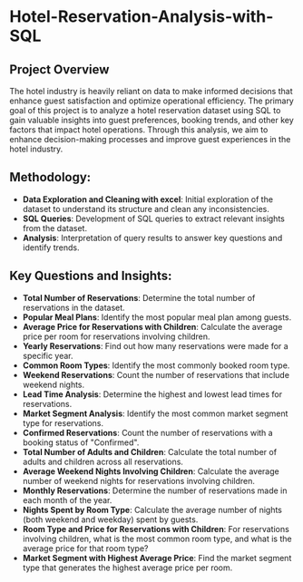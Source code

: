 # Hotel-Reservation-Analysis-with-SQL

## Project Overview
The hotel industry is heavily reliant on data to make informed decisions that enhance guest satisfaction and optimize operational efficiency. The primary goal of this project is to analyze a hotel reservation dataset using SQL to gain valuable insights into guest preferences, booking trends, and other key factors that impact hotel operations. Through this analysis, we aim to enhance decision-making processes and improve guest experiences in the hotel industry.

## Methodology:

- **Data Exploration and Cleaning with excel**: Initial exploration of the dataset to understand its structure and clean any inconsistencies.
- **SQL Queries**: Development of SQL queries to extract relevant insights from the dataset.
- **Analysis**: Interpretation of query results to answer key questions and identify trends.

## Key Questions and Insights:

- **Total Number of Reservations**: Determine the total number of reservations in the dataset.
- **Popular Meal Plans**: Identify the most popular meal plan among guests.
- **Average Price for Reservations with Children**: Calculate the average price per room for reservations involving children.
- **Yearly Reservations**: Find out how many reservations were made for a specific year.
- **Common Room Types**: Identify the most commonly booked room type.
- **Weekend Reservations**: Count the number of reservations that include weekend nights.
- **Lead Time Analysis**: Determine the highest and lowest lead times for reservations.
- **Market Segment Analysis**: Identify the most common market segment type for reservations.
- **Confirmed Reservations**: Count the number of reservations with a booking status of "Confirmed".
- **Total Number of Adults and Children**: Calculate the total number of adults and children across all reservations.
- **Average Weekend Nights Involving Children**: Calculate the average number of weekend nights for reservations involving children.
- **Monthly Reservations**: Determine the number of reservations made in each month of the year.
- **Nights Spent by Room Type**: Calculate the average number of nights (both weekend and weekday) spent by guests.
- **Room Type and Price for Reservations with Children**: For reservations involving children, what is the most common room type, and what is the average price for that room type?
- **Market Segment with Highest Average Price**: Find the market segment type that generates the highest average price per room.
